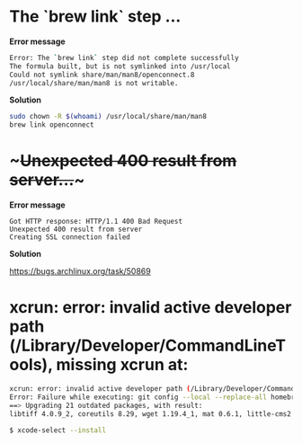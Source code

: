 # The \`brew link\` step ...

**Error message**

```bash
Error: The `brew link` step did not complete successfully
The formula built, but is not symlinked into /usr/local
Could not symlink share/man/man8/openconnect.8
/usr/local/share/man/man8 is not writable.
```

**Solution**

```bash
sudo chown -R $(whoami) /usr/local/share/man/man8
brew link openconnect
```

# ~~~Unexpected 400 result from server...~~~

**Error message**

```
Got HTTP response: HTTP/1.1 400 Bad Request
Unexpected 400 result from server
Creating SSL connection failed
```

**Solution**

https://bugs.archlinux.org/task/50869

# xcrun: error: invalid active developer path (/Library/Developer/CommandLineTools), missing xcrun at: 

```bash
xcrun: error: invalid active developer path (/Library/Developer/CommandLineTools), missing xcrun at: /Library/Developer/CommandLineTools/usr/bin/xcrun
Error: Failure while executing: git config --local --replace-all homebrew.analyticsmessage true
==> Upgrading 21 outdated packages, with result:
libtiff 4.0.9_2, coreutils 8.29, wget 1.19.4_1, mat 0.6.1, little-cms2 2.9, libpng 1.6.34, pygobject3 3.26.1, freetype 2.9, openjpeg 2.3.0, icu4c 60.2, glib 2.54.3, cairo 1.14.12, gobject-introspection 1.54.1_1, scala@2.10 2.10.7, nginx 1.13.9, openssl@1.1 1.1.0g_1, py2cairo 1.16.3, node 9.7.1_1, jpeg 9c, poppler 0.62.0, openssl 1.0.2n
```

```bash
$ xcode-select --install

```
